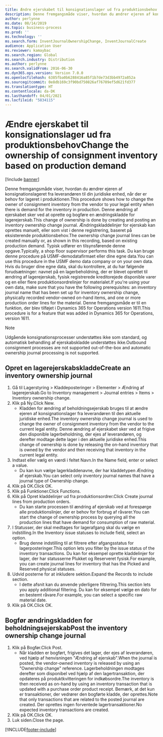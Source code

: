 ```yaml
---
title: Ændre ejerskabet til konsignationslager ud fra produktionsbehov
description: Denne fremgangsmåde viser, hvordan du ændrer ejeren af konsignationslageret fra leverandøren til din juridiske enhed, når der er behov for lageret i produktionen.
author: perlynne
ms.date: 08/14/2019
ms.topic: business-process
ms.prod: ''
ms.technology: ''
ms.search.form: InventJournalOwnershipChange, InventJournalCreate
audience: Application User
ms.reviewer: kamaybac
ms.search.region: Global
ms.search.industry: Distribution
ms.author: perlynne
ms.search.validFrom: 2016-06-30
ms.dyn365.ops.version: Version 7.0.0
ms.openlocfilehash: 6385fba0b6288416a85f1b7de73d3bb4972a852a
ms.sourcegitcommit: 0e8db169c3f90bd750826af76709ef5d621fd377
ms.translationtype: HT
ms.contentlocale: da-DK
ms.lasthandoff: 04/01/2021
ms.locfileid: "5834115"
---
```

# <a name="change-the-ownership-of-consignment-inventory-based-on-production-demand"></a><span data-ttu-id="ef6e0-103">Ændre ejerskabet til konsignationslager ud fra produktionsbehov</span><span class="sxs-lookup"><span data-stu-id="ef6e0-103">Change the ownership of consignment inventory based on production demand</span></span>

[!include [banner](../../includes/banner.md)]

<span data-ttu-id="ef6e0-104">Denne fremgangsmåde viser, hvordan du ændrer ejeren af konsignationslageret fra leverandøren til din juridiske enhed, når der er behov for lageret i produktionen.</span><span class="sxs-lookup"><span data-stu-id="ef6e0-104">This procedure shows how to change the owner of consignment inventory from the vendor to your legal entity when there is demand for the inventory in production.</span></span> <span data-ttu-id="ef6e0-105">Denne ændring af ejerskabet sker ved at oprette og bogføre en ændringskladde for lagerejerskab.</span><span class="sxs-lookup"><span data-stu-id="ef6e0-105">This change of ownership is done by creating and posting an inventory ownership change journal.</span></span> <span data-ttu-id="ef6e0-106">Ændringskladdelinjer for ejerskab kan oprettes manuelt, eller som vist i denne registrering, baseret på eksisterende produktionsbehov.</span><span class="sxs-lookup"><span data-stu-id="ef6e0-106">The ownership change journal lines can be created manually or, as shown in this recording, based on existing production demand.</span></span> <span data-ttu-id="ef6e0-107">Typisk udfører en tilsynsførende denne opgave.</span><span class="sxs-lookup"><span data-stu-id="ef6e0-107">Typically, a shop floor supervisor performs this task.</span></span> <span data-ttu-id="ef6e0-108">Du kan bruge denne procedure på USMF-demodatafirmaet eller dine egne data.</span><span class="sxs-lookup"><span data-stu-id="ef6e0-108">You can use this procedure in the USMF demo data company or on your own data.</span></span> <span data-ttu-id="ef6e0-109">Hvis du bruger dine egne data, skal du kontrollere, at du har følgende forudsætninger: navnet på en lagerbeholdning, der er blevet oprettet til ændring af lagerejerskab, fysisk registrerede kreditorejede disponible varer og en eller flere produktionsordrelinjer for materialet.</span><span class="sxs-lookup"><span data-stu-id="ef6e0-109">If you're using your own data, make sure that you have the following prerequisites: an inventory journal name that has been set up for inventory ownership change, physically recorded vendor-owned on-hand items, and one or more production order lines for the material.</span></span> <span data-ttu-id="ef6e0-110">Denne fremgangsmåde er til en funktion, der blev tilføjet i Dynamics 365 for Operations version 1611.</span><span class="sxs-lookup"><span data-stu-id="ef6e0-110">This procedure is for a feature that was added in Dynamics 365 for Operations, version 1611.</span></span>

> [!NOTE]
> <span data-ttu-id="ef6e0-111">Udgående konsignationsprocesser understøttes ikke som standard, og automatisk behandling af ejerskabskladde understøttes ikke.</span><span class="sxs-lookup"><span data-stu-id="ef6e0-111">Outbound consignment processes are not supported out-of-the-box and automatic ownership journal processing is not supported.</span></span>

## <a name="create-an-inventory-ownership-journal"></a><span data-ttu-id="ef6e0-112">Opret en lagerejerskabskladde</span><span class="sxs-lookup"><span data-stu-id="ef6e0-112">Create an inventory ownership journal</span></span>
1. <span data-ttu-id="ef6e0-113">Gå til Lagerstyring > Kladdeposteringer > Elementer > Ændring af lagerejerskab.</span><span class="sxs-lookup"><span data-stu-id="ef6e0-113">Go to Inventory management > Journal entries > Items > Inventory ownership change.</span></span>
2. <span data-ttu-id="ef6e0-114">Klik på Ny.</span><span class="sxs-lookup"><span data-stu-id="ef6e0-114">Click New.</span></span>
    * <span data-ttu-id="ef6e0-115">Kladden for ændring af beholdningsejerskab bruges til at ændre ejeren af konsignationslager fra leverandøren til den aktuelle juridiske enhed.</span><span class="sxs-lookup"><span data-stu-id="ef6e0-115">The inventory ownership change journal is used to change the owner of consignment inventory from the vendor to the current legal entity.</span></span> <span data-ttu-id="ef6e0-116">Denne ændring af ejerskabet sker ved at frigive den disponible lagerbeholdning, der ejes af leverandøren, og derefter modtage dette lager i den aktuelle juridiske enhed.</span><span class="sxs-lookup"><span data-stu-id="ef6e0-116">This change of ownership is done by releasing the on-hand inventory that is owned by the vendor and then receiving that inventory in the current legal entity.</span></span>  
3. <span data-ttu-id="ef6e0-117">Indtast eller vælg en værdi i feltet Navn.</span><span class="sxs-lookup"><span data-stu-id="ef6e0-117">In the Name field, enter or select a value.</span></span>
    * <span data-ttu-id="ef6e0-118">Du kan kun vælge lagerkladdenavne, der har kladdetypen Ændring af ejerskab.</span><span class="sxs-lookup"><span data-stu-id="ef6e0-118">You can select only inventory journal names that have a journal type of Ownership change.</span></span>  
4. <span data-ttu-id="ef6e0-119">Klik på OK.</span><span class="sxs-lookup"><span data-stu-id="ef6e0-119">Click OK.</span></span>
5. <span data-ttu-id="ef6e0-120">Klik på Funktioner.</span><span class="sxs-lookup"><span data-stu-id="ef6e0-120">Click Functions.</span></span>
6. <span data-ttu-id="ef6e0-121">Klik på Opret kladdelinjer ud fra produktionsordrer.</span><span class="sxs-lookup"><span data-stu-id="ef6e0-121">Click Create journal lines from production orders.</span></span>
    * <span data-ttu-id="ef6e0-122">Du kan starte processen til ændring af ejerskab ved at forespørge alle produktionslinjer, der er behov for forbrug af råvarer.</span><span class="sxs-lookup"><span data-stu-id="ef6e0-122">You can start the change of ownership process by querying all the production lines that have demand for consumption of raw material.</span></span>  
7. <span data-ttu-id="ef6e0-123">I Statusser, der skal medtages for lagerafgang skal du vælge en indstilling.</span><span class="sxs-lookup"><span data-stu-id="ef6e0-123">In the Inventory issue statuses to include field, select an option.</span></span>
    * <span data-ttu-id="ef6e0-124">Brug denne indstilling til at filtrere efter afgangsstatus for lagerposteringer.</span><span class="sxs-lookup"><span data-stu-id="ef6e0-124">This option lets you filter by the issue status of the inventory transactions.</span></span> <span data-ttu-id="ef6e0-125">Du kan for eksempel oprette kladdelinjer for lager, der har statusserne Plukket og Reserveret fysisk.</span><span class="sxs-lookup"><span data-stu-id="ef6e0-125">For example, you can create journal lines for inventory that has the Picked and Reserved physical statuses.</span></span>  
8. <span data-ttu-id="ef6e0-126">Udvid posterne for at inkludere sektion.</span><span class="sxs-lookup"><span data-stu-id="ef6e0-126">Expand the Records to include section.</span></span>
    * <span data-ttu-id="ef6e0-127">I dette afsnit kan du anvende yderligere filtrering.</span><span class="sxs-lookup"><span data-stu-id="ef6e0-127">This section lets you apply additional filtering.</span></span> <span data-ttu-id="ef6e0-128">Du kan for eksempel vælge en dato for en bestemt råvare.</span><span class="sxs-lookup"><span data-stu-id="ef6e0-128">For example, you can select a specific raw material date.</span></span>  
9. <span data-ttu-id="ef6e0-129">Klik på OK.</span><span class="sxs-lookup"><span data-stu-id="ef6e0-129">Click OK.</span></span>

## <a name="post-the-inventory-ownership-change-journal"></a><span data-ttu-id="ef6e0-130">Bogfør ændringskladden for beholdningsejerskab</span><span class="sxs-lookup"><span data-stu-id="ef6e0-130">Post the inventory ownership change journal</span></span>
1. <span data-ttu-id="ef6e0-131">Klik på Bogfør.</span><span class="sxs-lookup"><span data-stu-id="ef6e0-131">Click Post.</span></span>
    * <span data-ttu-id="ef6e0-132">Når kladden er bogført, frigives det lager, der ejes af leverandøren, ved hjælp af henvisningen "Ændring af ejerskab".</span><span class="sxs-lookup"><span data-stu-id="ef6e0-132">When the journal is posted, the vendor-owned inventory is released by using an "Ownership change" reference.</span></span> <span data-ttu-id="ef6e0-133">Lagerbeholdningen modtages derefter som disponibel ved hjælp af den lagertransaktion, der opdateres på produktkvitteringen for indkøbsordre.</span><span class="sxs-lookup"><span data-stu-id="ef6e0-133">The inventory is then received as on-hand by using an inventory transaction that is updated with a purchase order product receipt.</span></span> <span data-ttu-id="ef6e0-134">Bemærk, at det kun er transaktioner, der vedrører den bogførte kladde, der oprettes.</span><span class="sxs-lookup"><span data-stu-id="ef6e0-134">Note that only transactions that are related to the posted journal are created.</span></span> <span data-ttu-id="ef6e0-135">Der oprettes ingen forventede lagertransaktioner.</span><span class="sxs-lookup"><span data-stu-id="ef6e0-135">No expected inventory transactions are created.</span></span>  
2. <span data-ttu-id="ef6e0-136">Klik på OK.</span><span class="sxs-lookup"><span data-stu-id="ef6e0-136">Click OK.</span></span>
3. <span data-ttu-id="ef6e0-137">Luk siden.</span><span class="sxs-lookup"><span data-stu-id="ef6e0-137">Close the page.</span></span>



[!INCLUDE[footer-include](../../../includes/footer-banner.md)]